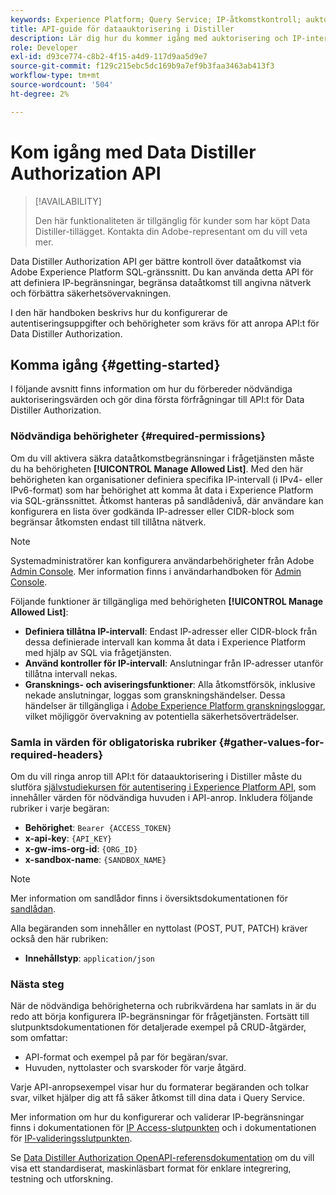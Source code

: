 ```yaml
---
keywords: Experience Platform; Query Service; IP-åtkomstkontroll; auktorisering; API; komma igång
title: API-guide för dataauktorisering i Distiller
description: Lär dig hur du kommer igång med auktorisering och IP-intervallbegränsningar för säker dataåtkomst i Adobe Experience Platform Query Service.
role: Developer
exl-id: d93ce774-c8b2-4f15-a4d9-117d9aa5d9e7
source-git-commit: f129c215ebc5dc169b9a7ef9b3faa3463ab413f3
workflow-type: tm+mt
source-wordcount: '504'
ht-degree: 2%

---
```


# Kom igång med Data Distiller Authorization API

>[!AVAILABILITY]
>
>Den här funktionaliteten är tillgänglig för kunder som har köpt Data Distiller-tillägget. Kontakta din Adobe-representant om du vill veta mer.

Data Distiller Authorization API ger bättre kontroll över dataåtkomst via Adobe Experience Platform SQL-gränssnitt. Du kan använda detta API för att definiera IP-begränsningar, begränsa dataåtkomst till angivna nätverk och förbättra säkerhetsövervakningen.

I den här handboken beskrivs hur du konfigurerar de autentiseringsuppgifter och behörigheter som krävs för att anropa API:t för Data Distiller Authorization.

## Komma igång {#getting-started}

I följande avsnitt finns information om hur du förbereder nödvändiga auktoriseringsvärden och gör dina första förfrågningar till API:t för Data Distiller Authorization.

### Nödvändiga behörigheter {#required-permissions}

Om du vill aktivera säkra dataåtkomstbegränsningar i frågetjänsten måste du ha behörigheten **[!UICONTROL Manage Allowed List]**. Med den här behörigheten kan organisationer definiera specifika IP-intervall (i IPv4- eller IPv6-format) som har behörighet att komma åt data i Experience Platform via SQL-gränssnittet. Åtkomst hanteras på sandlådenivå, där användare kan konfigurera en lista över godkända IP-adresser eller CIDR-block som begränsar åtkomsten endast till tillåtna nätverk.

>[!NOTE]
>
>Systemadministratörer kan konfigurera användarbehörigheter från Adobe [Admin Console](https://adminconsole.adobe.com/). Mer information finns i användarhandboken för [Admin Console](https://helpx.adobe.com/se/enterprise/using/admin-console.html).

Följande funktioner är tillgängliga med behörigheten **[!UICONTROL Manage Allowed List]**:

- **Definiera tillåtna IP-intervall**: Endast IP-adresser eller CIDR-block från dessa definierade intervall kan komma åt data i Experience Platform med hjälp av SQL via frågetjänsten.
- **Använd kontroller för IP-intervall**: Anslutningar från IP-adresser utanför tillåtna intervall nekas.
- **Gransknings- och aviseringsfunktioner**: Alla åtkomstförsök, inklusive nekade anslutningar, loggas som granskningshändelser. Dessa händelser är tillgängliga i [Adobe Experience Platform granskningsloggar](../../landing/governance-privacy-security/audit-logs/overview.md), vilket möjliggör övervakning av potentiella säkerhetsöverträdelser.

### Samla in värden för obligatoriska rubriker {#gather-values-for-required-headers}

Om du vill ringa anrop till API:t för dataauktorisering i Distiller måste du slutföra [självstudiekursen för autentisering i Experience Platform API](../../landing/api-authentication.md), som innehåller värden för nödvändiga huvuden i API-anrop. Inkludera följande rubriker i varje begäran:

- **Behörighet**: `Bearer {ACCESS_TOKEN}`
- **x-api-key**: `{API_KEY}`
- **x-gw-ims-org-id**: `{ORG_ID}`
- **x-sandbox-name**: `{SANDBOX_NAME}`

>[!NOTE]
>
> Mer information om sandlådor finns i översiktsdokumentationen för [sandlådan](../../sandboxes/home.md).

Alla begäranden som innehåller en nyttolast (POST, PUT, PATCH) kräver också den här rubriken:

- **Innehållstyp**: `application/json`

### Nästa steg

När de nödvändiga behörigheterna och rubrikvärdena har samlats in är du redo att börja konfigurera IP-begränsningar för frågetjänsten. Fortsätt till slutpunktsdokumentationen för detaljerade exempel på CRUD-åtgärder, som omfattar:

- API-format och exempel på par för begäran/svar.
- Huvuden, nyttolaster och svarskoder för varje åtgärd.

Varje API-anropsexempel visar hur du formaterar begäranden och tolkar svar, vilket hjälper dig att få säker åtkomst till dina data i Query Service.

Mer information om hur du konfigurerar och validerar IP-begränsningar finns i dokumentationen för [IP Access-slutpunkten](./ip-access.md) och i dokumentationen för [IP-valideringsslutpunkten](./validate.md).

Se [Data Distiller Authorization OpenAPI-referensdokumentation](https://developer.adobe.com/experience-platform-apis/references/data-distiller-auth/) om du vill visa ett standardiserat, maskinläsbart format för enklare integrering, testning och utforskning.
